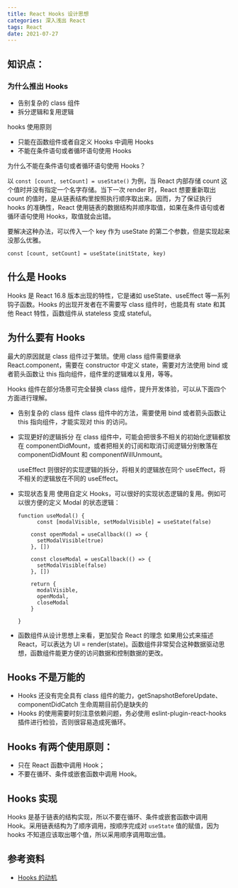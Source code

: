 ```yaml
---
title: React Hooks 设计思想
categories: 深入浅出 React
tags: React
date: 2021-07-27
---
```


## 知识点：

### 为什么推出 Hooks

- 告别复杂的 class 组件
- 拆分逻辑和复用逻辑

hooks 使用原则

- 只能在函数组件或者自定义 Hooks 中调用 Hooks
- 不能在条件语句或者循环语句使用 Hooks

为什么不能在条件语句或者循环语句使用 Hooks？

以 `const [count, setCount] = useState()` 为例，当 React 内部存储 count 这个值时并没有指定一个名字存储。当下一次 render 时，React 想要重新取出 count 的值时，是从链表结构里按照执行顺序取出来。因而，为了保证执行 hooks 的准确性，React 使用链表的数据结构并顺序取值，如果在条件语句或者循环语句使用 Hooks，取值就会出错。

要解决这种办法，可以传入一个 key 作为 useState 的第二个参数，但是实现起来没那么优雅。

```
const [count, setCount] = useState(initState, key)
```

## 什么是 Hooks

Hooks 是 React 16.8 版本出现的特性，它是诸如 useState、useEffect 等一系列钩子函数。Hooks 的出现开发者在不需要写 class 组件时，也能具有 state 和其他 React 特性，函数组件从 stateless 变成 stateful。

<!-- more -->

## 为什么要有 Hooks

最大的原因就是 class 组件过于繁琐。使用 class 组件需要继承 React.component，需要在 constructor 中定义 state，需要对方法使用 bind 或者箭头函数让 this 指向组件，组件里的逻辑难以复用，等等。

Hooks 组件在部分场景可完全替换 class 组件，提升开发体验，可以从下面四个方面进行理解。

- 告别复杂的 class 组件
  class 组件中的方法，需要使用 bind 或者箭头函数让 this 指向组件，才能实现对 this 的访问。

- 实现更好的逻辑拆分
  在 class 组件中，可能会把很多不相关的初始化逻辑都放在 componentDidMount，或者把相关的订阅和取消订阅逻辑分别散落在 componentDidMount 和 componentWillUnmount。

  useEffect 则很好的实现逻辑的拆分，将相关的逻辑放在同个 useEffect，将不相关的逻辑放在不同的 useEffect。

- 实现状态复用
  使用自定义 Hooks，可以很好的实现状态逻辑的复用。例如可以很方便的定义 Modal 的状态逻辑：

  ```
  function useModal() {
  		const [modalVisible, setModalVisible] = useState(false)

      const openModal = useCallback(() => {
      	setModalVisible(true)
      }, [])

      const closeModal = uesCallback(() => {
      	setModalVisible(false)
      }, [])

      return {
      	modalVisible,
      	openModal,
      	closeModal
      }

  }
  ```

- 函数组件从设计思想上来看，更加契合 React 的理念
  如果用公式来描述 React，可以表达为 UI = render(state)。函数组件非常契合这种数据驱动思想，函数组件能更方便的访问数据和控制数据的更改。

## Hooks 不是万能的

- Hooks 还没有完全具有 class 组件的能力，getSnapshotBeforeUpdate、componentDidCatch 生命周期目前仍是缺失的
- Hooks 的使用需要时刻注意依赖问题，务必使用 eslint-plugin-react-hooks 插件进行检验，否则很容易造成死循环。

## Hooks 有两个使用原则：

- 只在 React 函数中调用 Hook；
- 不要在循环、条件或嵌套函数中调用 Hook。

## Hooks 实现

Hooks 是基于链表的结构实现，所以不要在循环、条件或嵌套函数中调用 Hook。采用链表结构为了顺序调用，按顺序完成对 `useState` 值的赋值，因为 hooks 不知道应该取出哪个值，所以采用顺序调用取出值。

## 参考资料

- [Hooks 的动机](https://zh-hans.reactjs.org/docs/hooks-intro.html)

